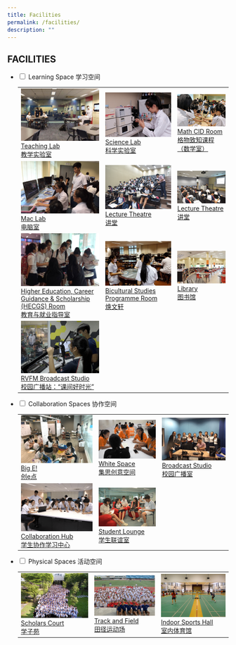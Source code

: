 ```yaml
---
title: Facilities
permalink: /facilities/
description: ""
---
```

## FACILITIES
<ul class="jekyllcodex_accordion">
	<li>
		<input type="checkbox" id="accordion1">
		<label for="accordion1">Learning Space 学习空间</label>
		<div>
			<table>
				<tr>
					<td>
						<a href="/images/Teaching%20Lab.png">
							<img src="/images/Teaching%20Lab.png"/> Teaching Lab <br>教学实验室
						</a>
					</td>
					<td>
						<a href="/images/2%20Science%20laboratory%20with%20advanced%20analytical%20instruments.png">
							<img src="/images/2%20Science%20laboratory%20with%20advanced%20analytical%20instruments.png"/> Science Lab <br> 科学实验室
						</a>
					</td>
					<td>
						<a href="/images/3%20Math%20CID%20room.png">
							<img src="/images/3%20Math%20CID%20room.png"/> Math CID Room <br> 格物致知课程（数学室）
						</a>
					</td>
				</tr>
				<tr>
					<td>
						<a href="/images/4%20Mac%20Lab.png">
							<img src="/images/4%20Mac%20Lab.png"/> Mac Lab <br>电脑室
						</a>
					</td>
					<td>
						<a href="/images/5%20Lecture%20Theatre.png">
							<img src="/images/5%20Lecture%20Theatre.png"/> Lecture Theatre <br> 讲堂
						</a>
					</td>
					<td>
						<a href="/images/6%20Lecture%20Theatre.png">
							<img src="/images/6%20Lecture%20Theatre.png"/> Lecture Theatre <br> 讲堂
						</a>
					</td>
				</tr>
				<tr>
					<td>
						<a href="/images/8Higher%20Education,%20Career%20Guidance%20_%20Scholarships%20(HECGS)%20Room.png">
							<img src="/images/8Higher%20Education,%20Career%20Guidance%20_%20Scholarships%20(HECGS)%20Room.png"/> Higher Education, Career Guidance & Scholarship (HECGS) Room <br> 教育与就业指导室
						</a>
					</td>
					<td>
						<a href="/images/Bicultural%20Studies.png">
							<img src="/images/Bicultural%20Studies.png"/> Bicultural Studies Programme Room <br> 焕文轩
						</a>
					</td>
					<td>
						<a href="/images/Library.png">
							<img src="/images/Library.png"/> Library <br> 图书馆
						</a>
					</td>
				</tr>
				<tr>
					<td>
						<a href="/images/RVFM%20studio.png">
							<img src="/images/RVFM%20studio.png"/> RVFM Broadcast Studio <br> 校园广播站：“课间好时光”
						</a>
					</td>
					<td></td>
					<td></td>
				</tr>
			</table>
		</li>
		<li>
		<input type="checkbox" id="accordion2">
		<label for="accordion2">Collaboration Spaces 协作空间 </label>
		<div>
			<table>
				<tr>
					<td>
						<a href="/images/1big%20e.png">
							<img src="/images/1big%20e.png"/> Big E! <br>创e点
						</a>
					</td>
					<td>
						<a href="/images/2whitespace.png">
							<img src="/images/2whitespace.png"/> White Space <br>集思创意空间
						</a>
					</td>
					<td>
						<a href="/images/3broadcast studio.png">
							<img src="/images/3broadcast studio.png"/> Broadcast Studio <br>校园广播室
						</a>
					</td>
				</tr>
				<tr>
					<td>
						<a href="/images/4collaboration.png">
							<img src="/images/4collaboration.png"/> Collaboration Hub <br>学生协作学习中心
						</a>
					</td>
					<td>
						<a href="/images/5student lounge.png">
							<img src="/images/5student lounge.png"/> Student Lounge <br>学生联谊室
						</a>
					</td>
				</tr>
			</table>
			</li>
			<li>
				<input type="checkbox" id="accordion3">
		<label for="accordion3">Physical Spaces 活动空间 </label>
		<div>
			<table>
				<tr>
					<td>
						<a href="/images/4 Scholars Court.png">
							<img src="/images/4 Scholars Court.png"/> Scholars Court <br>学子苑
						</a>
					</td>
					<td>
						<a href="/images/1 Track and Field.png">
							<img src="/images/1 Track and Field.png"/> Track and Field <br>田径运动场
						</a>
					</td>
					<td>
						<a href="/images/Indoor Sport Hall.png">
							<img src="/images/Indoor Sport Hall.png"/> Indoor Sports Hall <br>室内体育馆
						</a>
					</td>
						
			